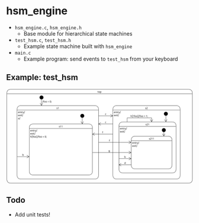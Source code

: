 # hsm_engine
- `hsm_engine.c`, `hsm_engine.h`
  - Base module for hierarchical state machines
- `test_hsm.c`, `test_hsm.h`
  - Example state machine built with `hsm_engine`
- `main.c`
  - Example program: send events to `test_hsm` from your keyboard

## Example: test_hsm
![file missing](test_hsm.png)

## Todo
- Add unit tests!
